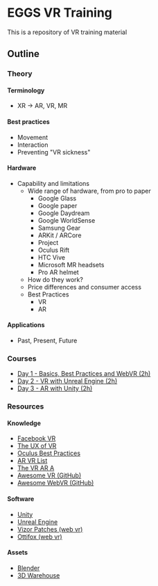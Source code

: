 # EGGS VR Training
This is a repository of VR training material

## Outline

### Theory
#### Terminology
- XR -> AR, VR, MR
#### Best practices
- Movement
- Interaction
- Preventing "VR sickness"
#### Hardware
- Capability and limitations
  - Wide range of hardware, from pro to paper
    - Google Glass
    - Google paper
    - Google Daydream
    - Google WorldSense
    - Samsung Gear
    - ARKit / ARCore
    - Project
    - Oculus Rift
    - HTC Vive
    - Microsoft MR headsets
    - Pro AR helmet
  - How do they work?
  - Price differences and consumer access
  - Best Practices
    - VR
    - AR
#### Applications
- Past, Present, Future

### Courses
- [Day 1 - Basics, Best Practices and WebVR (2h)](https://github.com/ballexman/EGGS-VR-Training/blob/master/Courses/Day%201.md)
- [Day 2 - VR with Unreal Engine (2h)](https://github.com/ballexman/EGGS-VR-Training/blob/master/Courses/Day%202.md)
- [Day 3 - AR with Unity (2h)](https://github.com/ballexman/EGGS-VR-Training/blob/master/Courses/Day%203.md)

      
### Resources
#### Knowledge
- [Facebook VR](http://facebook.design/vr)
- [The UX of VR](https://www.uxofvr.com/)
- [Oculus Best Practices](https://developer.oculus.com/design/latest/concepts/bp_intro/)
- [AR VR List](http://arvrlist.com/)
- [The VR AR A](http://www.thevrara.com/resources/)
- [Awesome VR (GitHub)](https://github.com/melbvr/awesome-VR)
- [Awesome WebVR (GitHub)](https://github.com/wizztjh/awesome-WebVR)

#### Software
- [Unity](https://unity3d.com/)
- [Unreal Engine](https://www.unrealengine.com/en-US/what-is-unreal-engine-4)
- [Vizor Patches (web vr)](https://patches.vizor.io/)
- [Ottifox (web vr)](http://ottifox.com/)

#### Assets
- [Blender](https://www.blender.org/features/)
- [3D Warehouse](https://3dwarehouse.sketchup.com/?hl=en)
